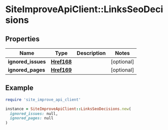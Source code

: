 # SiteImproveApiClient::LinksSeoDecisions

## Properties

| Name | Type | Description | Notes |
| ---- | ---- | ----------- | ----- |
| **ignored_issues** | [**Href168**](Href168.md) |  | [optional] |
| **ignored_pages** | [**Href169**](Href169.md) |  | [optional] |

## Example

```ruby
require 'site_improve_api_client'

instance = SiteImproveApiClient::LinksSeoDecisions.new(
  ignored_issues: null,
  ignored_pages: null
)
```

